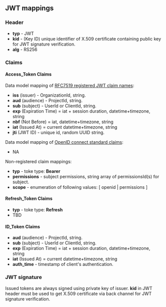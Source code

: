 ## JWT mappings

### Header  
* __typ__ - JWT
* __kid__ - (Key ID) unique identifier of X.509 certificate 
  containing public key for JWT signature verification. 
* __alg__ - RS256 

### Claims 
#### Access_Token Claims
Data model mapping of [RFC7519 registered JWT claim names](https://tools.ietf.org/html/rfc7519#section-4):
* __iss__ (issuer) - OrganizationId, string. 
* __aud__ (audience) - ProjectId, string.
* __sub__ (subject) - UserId or ClientId, string.
* __exp__ (Expiration Time) = iat + session duration, datetime+timezone, string
* __nbf__ (Not Before) = iat, datetime+timezone, string
* __iat__ (Issued At) = current datetime+timezone, string
* __jti__ (JWT ID) - unique id, random UUID string.

Data model mapping of [OpenID connect standard claims](https://openid.net/specs/openid-connect-core-1_0.html#Claims):
* NA

Non-registered claim mappings:
* __typ__ - toke type: __Bearer__
* __permissions__ - subject permissions, string array of permissionsId(s) for subject. 
* __scope__ - enumeration of following values: [ openid | permissions ]

#### Refresh_Token Claims
* __typ__ - toke type: __Refresh__
* TBD

#### ID_Token Claims
* __aud__ (audience) - ProjectId, string.
* __sub__ (subject) - UserId or ClientId, string.
* __exp__ (Expiration Time) = iat + session duration, datetime+timezone, string
* __iat__ (Issued At) = current datetime+timezone, string
* __auth_time__ - timestamp of client's authentication.

### JWT signature 
Issued tokens are always signed using private key of issuer.
__kid__ in JWT header must be used to get X.509 certificate via 
back channel for JWT signature verification.
 

